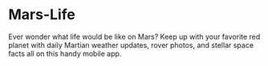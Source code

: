 # Mars-Life
Ever wonder what life would be like on Mars? Keep up with your favorite red planet with daily Martian weather updates, rover photos, and stellar space facts all on this handy mobile app.
